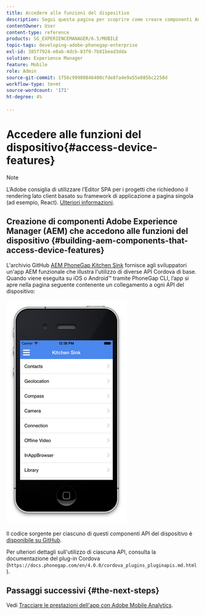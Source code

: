 ```yaml
---
title: Accedere alle funzioni del dispositivo
description: Segui questa pagina per scoprire come creare componenti Adobe Experience Manager (AEM) che accedono alle funzioni del dispositivo. L’archivio GitHub AEM PhoneGap Kitchen Sink fornisce agli sviluppatori un’app AEM funzionale che illustra l’utilizzo di diverse API Cordova di base.
contentOwner: User
content-type: reference
products: SG_EXPERIENCEMANAGER/6.5/MOBILE
topic-tags: developing-adobe-phonegap-enterprise
exl-id: 385f7924-e8ab-4dcb-83f0-7b81bead3dda
solution: Experience Manager
feature: Mobile
role: Admin
source-git-commit: 1f56c99980846400cfde8fa4e9a55e885bc2258d
workflow-type: tm+mt
source-wordcount: '171'
ht-degree: 4%

---
```


# Accedere alle funzioni del dispositivo{#access-device-features}

>[!NOTE]
>
>L’Adobe consiglia di utilizzare l’Editor SPA per i progetti che richiedono il rendering lato client basato su framework di applicazione a pagina singola (ad esempio, React). [Ulteriori informazioni](/help/sites-developing/spa-overview.md).

## Creazione di componenti Adobe Experience Manager (AEM) che accedono alle funzioni del dispositivo {#building-aem-components-that-access-device-features}

L&#39;archivio GitHub [AEM PhoneGap Kitchen Sink](https://github.com/blefebvre/aem-phonegap-kitchen-sink) fornisce agli sviluppatori un&#39;app AEM funzionale che illustra l&#39;utilizzo di diverse API Cordova di base. Quando viene eseguita su iOS o Android™ tramite PhoneGap CLI, l’app si apre nella pagina seguente contenente un collegamento a ogni API del dispositivo:

![chlimage_1-107](assets/chlimage_1-107.png)

Il codice sorgente per ciascuno di questi componenti API del dispositivo è [disponibile su GitHub](https://github.com/blefebvre/aem-phonegap-kitchen-sink/tree/master/content/src/main/content/jcr_root/apps/brucelefebvre/kitchen-sink/components).

Per ulteriori dettagli sull&#39;utilizzo di ciascuna API, consulta la documentazione del plug-in Cordova (`https://docs.phonegap.com/en/4.0.0/cordova_plugins_pluginapis.md.html`).

## Passaggi successivi {#the-next-steps}

Vedi [Tracciare le prestazioni dell&#39;app con Adobe Mobile Analytics](/help/mobile/phonegap-intro-to-app-analytics.md).
